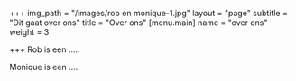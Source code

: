 +++
img_path = "/images/rob en monique-1.jpg"
layout = "page"
subtitle = "Dit gaat over ons"
title = "Over ons"
[menu.main]
name = "over ons"
weight = 3

+++
Rob is een ..... 

Monique is een ....